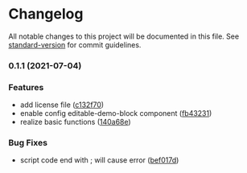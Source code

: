 # Changelog

All notable changes to this project will be documented in this file. See [standard-version](https://github.com/conventional-changelog/standard-version) for commit guidelines.

### 0.1.1 (2021-07-04)


### Features

* add license file ([c132f70](https://github.com/clfeng/vuepress-editable-demo-block/commit/c132f706e3788cdc2364fc2e2754af86e4db533d))
* enable config editable-demo-block component ([fb43231](https://github.com/clfeng/vuepress-editable-demo-block/commit/fb432319337e703915858e7e5d66a9d162f31e7a))
* realize basic functions ([140a68e](https://github.com/clfeng/vuepress-editable-demo-block/commit/140a68e49b99b6112ececf1dc142548192bd25ed))


### Bug Fixes

* script code end with ; will cause error ([bef017d](https://github.com/clfeng/vuepress-editable-demo-block/commit/bef017de9aa4d47fc3ece186c9cdc5723e313233))
